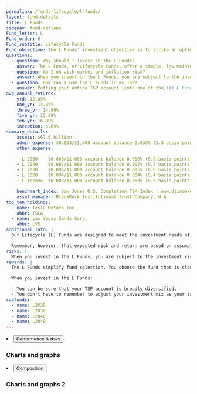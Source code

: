 ```yaml
---
permalink: /funds-lifecycle/l-funds/
layout: fund-details
title: L Funds
sidenav: fund-options
Fund_letter: L
Fund_order: 6
Fund_subtitle: Lifecycle Funds
Fund_objective: The L Funds’ investment objective is to strike an optimal balance between the expected risk and return associated with each fund. Any other use of the L Funds may result in a greater amount of risk in your portfolio than is necessary in order to achieve the same expected rate of return. Each quarter, the L Funds' target asset allocations change, moving towards a less risky mix of investments as the target date approaches. So if you are invested in one of the L Funds, you’ll notice that as you get closer to your target date, your allocation to the riskier TSP funds will get smaller while your allocation to the more conservative G Fund gets larger.
questions:
  - question: Why should I invest in the L Funds?
    answer: The L Funds, or Lifecycle Funds, offer a simple, low maintenance way of investing money in your TSP account by using an appropriate mix of the G, F, C, S, and I Funds that most closely matches your time horizon, or target retirement date. As your target date approaches, the investment mix of each L Fund becomes more conservative (less risky), and it is automatically adjusted for you.
  - question: Am I ok with market and inflation risk?
    answer: When you invest in the L Funds, you are subject to the investment risks associated with the G, F, C, S, and I funds. This means that the L Funds can have periods of gain and loss, just as the individual TSP funds do.
  - question: How can I use the L Funds in my TSP?
    answer: Putting your entire TSP account [into one of the](#) L Funds (i.e., the L Income, L 2020, L 2030, L 2040, L 2050, etc.) will help you to achieve the best expected return for the amount of expected risk that is appropriate for your time horizon. The L Funds make the investing process easy for you because you do not have to figure out how to diversify your account or how and when to rebalance - it’s done for you.
avg_annual_returns:
    ytd: 12.89%
    one_yr: 13.89%
    three_yr: 14.89%
    five_yr: 15.89%
    ten_yr: 16.89%
    inception: 5.09%
summary_details:
    assets: $67.6 billion
    admin_expense: $0.033/$1,000 account balance 0.033% (3.3 basis points)
    other_expense:

    - L 2050 	$0.008/$1,000 account balance 0.008% (0.8 basis points)
    - L 2040 	$0.007/$1,000 account balance 0.007% (0.7 basis points)  
    - L 2030 	$0.006/$1,000 account balance 0.006% (0.6 basis points)  
    - L 2020 	$0.004/$1,000 account balance 0.004% (0.4 basis points)  
    - L Income 	$0.003/$1,000 account balance 0.003% (0.3 basis points)

    benchmark_index: Dow Jones U.S. Completion TSM Index | www.djindexes.com
    asset_manager: BlackRock Institutional Trust Company, N.A
top_ten_holdings:
  - name: Tesla Motors Inc.
    abbr: TSLA
  - name: Las Vegas Sands Corp.
    abbr: LVS
additional_info: |
  Our Lifecycle (L) Funds are designed to meet the investment needs of our participants with different time horizons. The five L Funds were created just for us by an investment consultant. The asset allocations are based on the investment consultant’s assumptions regarding future investment returns, inflation, economic growth, and interest rates. We review these assumptions at least annually to determine whether changes to the allocations are warranted.

  Remember, however, that expected risk and return are based on assumptions about future economic conditions and investment performance. There’s no guaranteed rate of return for any period, either short-term or long-term. For the funds' historical returns, visit [Share Price History](#). Keep in mind, that past performance does not guarantee future results.
risks: |
  When you invest in the L Funds, you are subject to the investment risks associated with the G, F, C, S, and I funds. Your account is not guaranteed against loss. The L Funds can have periods of gain and loss, just as the individual TSP funds do.
rewards: |
  The L Funds simplify fund selection. You choose the fund that is closest to your target date (or, if your target date falls between the target dates that are offered, you can split your account between the two target date funds closest to your time horizon).

  When you invest in the L Funds:

  - You can be sure that your TSP account is broadly diversified.
  - You don't have to remember to adjust your investment mix as your target date approaches - it's done for you.
subfunds:
  - name: L2020
  - name: L2030
  - name: L2040
  - name: L2040
---
```


<li>
    <button class="usa-accordion-button" aria-expanded="false" aria-controls="a2">
  Performance &amp; risks
</button>
    <div id="a2" class="usa-accordion-content">
      <div class="usa-grid-full">
        <div class="usa-width-one-whole">
          <h3>Charts and graphs</h3>
        </div>
      </div>
    </div>
</li>
<li>
    <button class="usa-accordion-button" aria-expanded="false" aria-controls="a3">
  Composition
</button>
    <div id="a3" class="usa-accordion-content">
    <div class="usa-grid-full">
      <div class="usa-width-one-whole">
        <h3>Charts and graphs 2</h3>
      </div>
    </div>
    </div>
</li>
